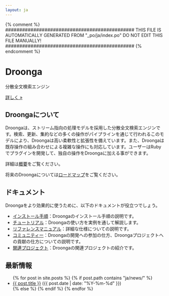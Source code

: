 ```yaml
---
layout: ja
---
```


{% comment %}
##############################################
  THIS FILE IS AUTOMATICALLY GENERATED FROM
  "_po/ja/index.po"
  DO NOT EDIT THIS FILE MANUALLY!
##############################################
{% endcomment %}


<div class="jumbotron">
<h1>Droonga</h1>
<p>分散全文検索エンジン</p>
<p><a class="btn btn-primary btn-lg" role="button" href="getting-started/">詳しく »</a></p>
</div>

## Droongaについて

Droongaは、ストリーム指向の処理モデルを採用した分散全文検索エンジンです。検索、更新、集約などの多くの操作がパイプラインを通じて行われるこのモデルにより、Droongaは高い柔軟性と拡張性を備えています。また、Droongaは既存操作の組み合わせによる複雑な操作にも対応しています。ユーザーはRubyでプラグインを開発して、独自の操作をDroongaに加える事ができます。

詳細は[概要](overview/)をご覧ください。

将来のDroongaについては[ロードマップ](roadmap/)をご覧ください。

## ドキュメント

Droongaをより効果的に使うために、以下のドキュメントが役立つでしょう。

 * [インストール手順](install/)：Droongaのインストール手順の説明です。
 * [チュートリアル](tutorial/)：Droongaの使い方を実例を通して解説します。
 * [リファレンスマニュアル](reference/)：詳細な仕様についての説明です。
 * [コミュニティー](community/)：Droongaの開発への参加の仕方、Droongaプロジェクトへの貢献の仕方についての説明です。
 * [関連プロジェクト](related-projects/)：Droongaの関連プロジェクトの紹介です。

## 最新情報

<ul class="posts">
  {% for post in site.posts %}
    {% if post.path contains "ja/news/" %}
    <li>
      <a href="{{ post.url }}">{{ post.title }}</a>
      <span class="date">({{ post.date | date: "%Y-%m-%d" }})</span>
    </li>
    {% else %}
    {% endif %}
  {% endfor %}
</ul>
